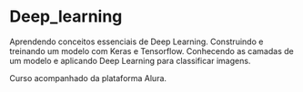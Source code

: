 # Deep_learning

Aprendendo conceitos essenciais de Deep Learning. Construindo e treinando um modelo com Keras e Tensorflow. Conhecendo as camadas de um modelo e aplicando Deep Learning para classificar imagens.

Curso acompanhado da plataforma Alura.
